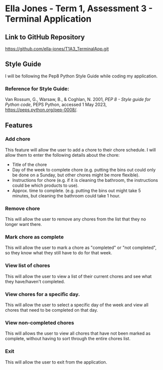 # Ella Jones - Term 1, Assessment 3 - Terminal Application

## Link to GitHub Repository
https://github.com/ella-jones/T1A3_TerminalApp.git

## Style Guide
I will be following the Pep8 Python Style Guide while coding my application. 

### Reference for Style Guide:
Van Rossum, G., Warsaw, B., & Coghlan, N. 2001, *PEP 8 - Style guide for Python code*, PEPS Python, accessed 1 May 2023, https://peps.python.org/pep-0008/. 

## Features

### Add chore
This feature will allow the user to add a chore to their chore schedule. I will allow them to enter the following details about the chore:
* Title of the chore
* Day of the week to complete chore (e.g. putting the bins out could only be done on a Sunday, but other chores might be more flexible).
* Instructions for chore (e.g. if it is cleaning the bathroom, the instructions could be which products to use).
* Approx. time to complete. (e.g. putting the bins out might take 5 minutes, but cleaning the bathroom could take 1 hour.

### Remove chore
This will allow the user to remove any chores from the list that they no longer want there.


### Mark chore as complete
This will allow the user to mark a chore as "completed" or "not completed", so they know what they still have to do for that week.


### View list of chores
This will allow the user to view a list of their current chores and see what they have/haven't completed.


### View chores for a specific day.
This will allow the user to select a specific day of the week and view all chores that need to be completed on that day.

### View non-completed chores
This will allows the user to view all chores that have not been marked as complete, without having to sort through the entire chores list.

### Exit
This will allow the user to exit from the application.